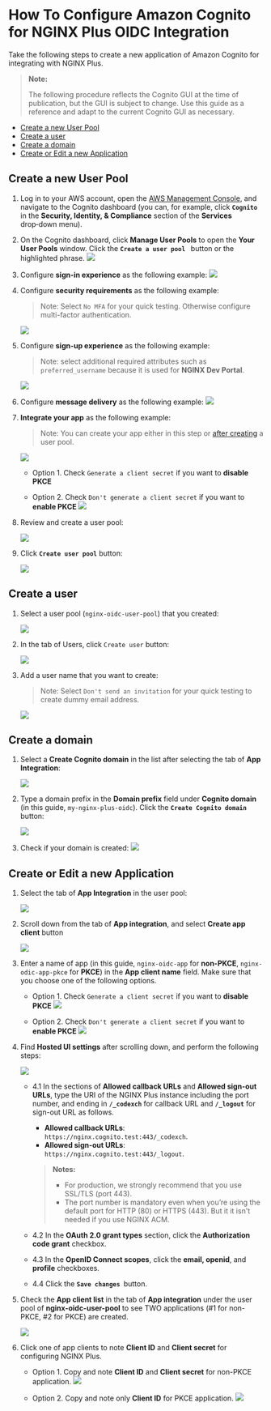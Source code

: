 # How To Configure Amazon Cognito for NGINX Plus OIDC Integration

Take the following steps to create a new application of Amazon Cognito for integrating with NGINX Plus.

> **Note:**
>
> The following procedure reflects the Cognito GUI at the time of publication, but the GUI is subject to change. Use this guide as a reference and adapt to the current Cognito GUI as necessary.

- [Create a new User Pool](#create-a-new-user-pool)
- [Create a user](#create-a-user)
- [Create a domain](#create-a-domain)
- [Create or Edit a new Application](#create-or-edit-a-new-application)

## Create a new User Pool

1. Log in to your AWS account, open the [AWS Management Console](https://console.aws.amazon.com), and navigate to the Cognito dashboard (you can, for example, click **`Cognito`** in the **Security, Identity, & Compliance** section of the **Services** drop‑down menu).

2. On the Cognito dashboard, click **Manage User Pools** to open the **Your User Pools** window. Click the **`Create a user pool`**  button or the highlighted phrase.
   ![](./img/cognito-user-pools.png)

3. Configure **sign-in experience** as the following example:
   ![](./img/cognito-user-pool-step-01-sign-in.png)

4. Configure **security requirements** as the following example:

   > Note: Select `No MFA` for your quick testing. Otherwise configure multi-factor authentication.

   ![](./img/cognito-user-pool-step-02-security.png)

5. Configure **sign-up experience** as the following example:

   > Note: select additional required attributes such as `preferred_username` because it is used for **NGINX Dev Portal**.

   ![](./img/cognito-user-pool-step-03-sign-up.png)

6. Configure **message delivery** as the following example:
   ![](./img/cognito-user-pool-step-04-message-delivery.png)

7. **Integrate your app** as the following example:

   > Note: You can create your app either in this step or [after creating](#create-a-new-application) a user pool.

   ![](./img/cognito-user-pool-step-05-integrate-app.png)

   - Option 1. Check `Generate a client secret` if you want to **disable PKCE**

   - Option 2. Check `Don't generate a client secret` if you want to **enable PKCE**
     ![](./img/cognito-user-pool-step-05-initial-app-client.png)

8. Review and create a user pool:

   ![](./img/cognito-user-pool-step-06-review-and-create.png)

9. Click **`Create user pool`** button:

   ![](./img/cognito-user-pool-step-06-create-button.png)

## Create a user

1. Select a user pool (`nginx-oidc-user-pool`) that you created:

   ![](./img/cognito-user-pool-step-07-created.png)

2. In the tab of Users, click `Create user` button:

   ![](./img/cognito-users-01-create.png)

3. Add a user name that you want to create:

   > Note: Select `Don't send an invitation` for your quick testing to create dummy email address.

   ![](./img/cognito-users-02-create.png)

## Create a domain

1. Select a **Create Cognito domain** in the list after selecting the tab of **App Integration**:

   ![](./img/cognito-app-integration-01-domain.png)

2. Type a domain prefix in the **Domain prefix** field under **Cognito domain** (in this guide, `my-nginx-plus-oidc`). Click the **`Create Cognito domain`** button:

   ![](./img/cognito-app-integration-02-domain.png)

3. Check if your domain is created:
   ![](./img/cognito-app-integration-03-domain.png)

## Create or Edit a new Application

1. Select the tab of **App Integration** in the user pool:

   ![](./img/cognito-app-integration-tab.png)

2. Scroll down from the tab of **App integration**, and select **Create app client** button

   ![](./img/cognito-app-client-create-button.png)

3. Enter a name of app (in this guide, `nginx-oidc-app` for **non-PKCE**, `nginx-odic-app-pkce` for **PKCE**) in the **App client name** field. Make sure that you choose one of the following options.

   - Option 1. Check `Generate a client secret` if you want to **disable PKCE**
     ![](./img/cognito-app-client-non-pkce-01.png)

   - Option 2. Check `Don't generate a client secret` if you want to **enable PKCE**
     ![](./img/cognito-user-pool-step-05-initial-app-client.png)

4. Find **Hosted UI settings** after scrolling down, and perform the following steps:

   ![](./img/cognito-app-client-host-UI-settings.png)

   - 4.1 In the sections of **Allowed callback URLs** and **Allowed sign-out URLs**, type the URI of the NGINX Plus instance including the port number, and ending in **`/_codexch`** for callback URL and **`/_logout`** for sign-out URL as follows.

     - **Allowed callback URLs**: `https://nginx.cognito.test:443/_codexch`.
     - **Allowed sign-out URLs**: `https://nginx.cognito.test:443/_logout`.

     > **Notes:**
     >
     > - For production, we strongly recommend that you use SSL/TLS (port 443).
     > - The port number is mandatory even when you’re using the default port for HTTP (80) or HTTPS (443). But it it isn't needed if you use NGINX ACM.

   - 4.2 In the **OAuth 2.0 grant types** section, click the **Authorization code grant** checkbox.

   - 4.3 In the **OpenID Connect scopes**, click the **email, openid**, and **profile** checkboxes.

   - 4.4 Click the **`Save changes`** button.

5. Check the **App client list** in the tab of **App integration** under the user pool of **nginx-oidc-user-pool** to see TWO applications (#1 for non-PKCE, #2 for PKCE) are created.

   ![](./img/cognito-app-client-list.png)

6. Click one of app clients to note **Client ID** and **Client secret** for configuring NGINX Plus.

   - Option 1. Copy and note **Client ID** and **Client secret** for non-PKCE application.
     ![](./img/cognito-app-details-non-pkce.png)

   - Option 2. Copy and note only **Client ID** for PKCE application.
     ![](./img/cognito-app-details-pkce.png)
